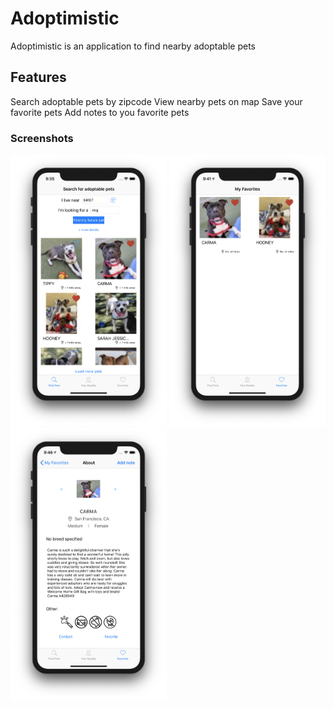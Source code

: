# Adoptimistic

Adoptimistic is an application to find nearby adoptable pets

## Features

Search adoptable pets by zipcode 
View nearby pets on map
Save your favorite pets
Add notes to you favorite pets

### Screenshots
<img src="https://github.com/danielaparra/Adoptimistic/blob/master/Adoptimistic/Screenshots/SearchView.png" width="250" /> <img src="https://github.com/danielaparra/Adoptimistic/blob/master/Adoptimistic/Screenshots/Favorites.png" width = 250 /> <img src="https://github.com/danielaparra/Adoptimistic/blob/master/Adoptimistic/Screenshots/PetDetailView.png" width = 250 />

